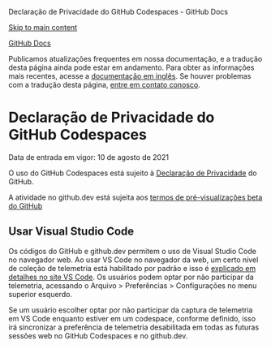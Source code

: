 Declaração de Privacidade do GitHub Codespaces - GitHub Docs

[Skip to main content](#main-content)

[](/pt)[GitHub Docs](/pt)

Publicamos atualizações frequentes em nossa documentação, e a tradução desta página ainda pode estar em andamento. Para obter as informações mais recentes, acesse a [documentação em inglês](/en). Se houver problemas com a tradução desta página, [entre em contato conosco](https://github.com/contact?form[subject]=translation%20issue%20on%20docs.github.com&form[comments]=).

Declaração de Privacidade do GitHub Codespaces
==========

Data de entrada em vigor: 10 de agosto de 2021

O uso do GitHub Codespaces está sujeito à [Declaração de Privacidade](/pt/github/site-policy/github-privacy-statement) do GitHub.

A atividade no github.dev está sujeita aos [termos de pré-visualizações beta do GitHub](/pt/github/site-policy/github-terms-of-service#j-beta-previews)

[](#usar-visual-studio-code)Usar Visual Studio Code
----------

Os códigos do GitHub e github.dev permitem o uso de Visual Studio Code no navegador web. Ao usar VS Code no navegador da web, um certo nível de coleção de telemetria está habilitado por padrão e isso é [explicado em detalhes no site VS Code](https://code.visualstudio.com/docs/getstarted/telemetry). Os usuários podem optar por não participar da telemetria, acessando o Arquivo \> Preferências \> Configurações no menu superior esquerdo.

Se um usuário escolher optar por não participar da captura de telemetria em VS Code enquanto estiver em um codespace, conforme definido, isso irá sincronizar a preferência de telemetria desabilitada em todas as futuras sessões web no GitHub Codespaces e no github.dev.
